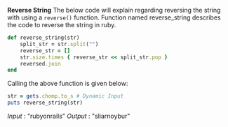 **Reverse String**
The below code will explain regarding reversing the string with using a `reverse()` function. 
Function named reverse_string describes the code to reverse the string in ruby.  

```ruby
def reverse_string(str)
    split_str = str.split("")
    reverse_str = []
    str.size.times { reverse_str << split_str.pop }
    reversed.join
end
````

Calling the above function is given below: 

```ruby
str = gets.chomp.to_s # Dynamic Input
puts reverse_string(str)
```

*Input* : "rubyonrails"
*Output* : "sliarnoybur"
